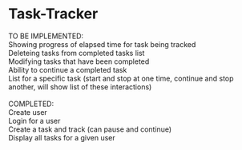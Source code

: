 # Task-Tracker

TO BE IMPLEMENTED:\
Showing progress of elapsed time for task being tracked\
Deleteing tasks from completed tasks list\
Modifying tasks that have been completed\
Ability to continue a completed task\
List for a specific task (start and stop at one time, continue and stop another, will show list of these interactions)\
\
COMPLETED:\
Create user\
Login for a user\
Create a task and track (can pause and continue)\
Display all tasks for a given user
